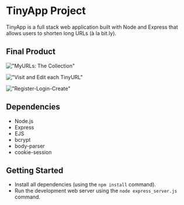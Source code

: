 # TinyApp Project

TinyApp is a full stack web application built with Node and Express that allows users to shorten long URLs (à la bit.ly).

## Final Product

!["MyURLs: The Collection"](#)

!["Visit and Edit each TinyURL"](#)

!["Register-Login-Create"](#)

## Dependencies

- Node.js
- Express
- EJS
- bcrypt
- body-parser
- cookie-session

## Getting Started

- Install all dependencies (using the `npm install` command).
- Run the development web server using the `node express_server.js` command.